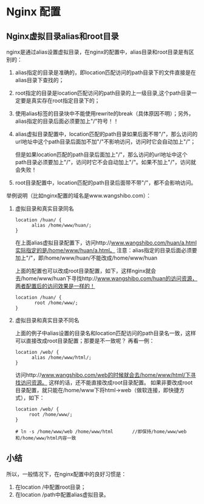 # Nginx 配置

## Nginx虚拟目录alias和root目录

nginx是通过alias设置虚拟目录，在nginx的配置中，alias目录和root目录是有区别的：

1. alias指定的目录是准确的，即location匹配访问的path目录下的文件直接是在alias目录下查找的；

2. root指定的目录是location匹配访问的path目录的上一级目录,这个path目录一定要是真实存在root指定目录下的；

3. 使用alias标签的目录块中不能使用rewrite的break（具体原因不明）；另外，alias指定的目录后面必须要加上"/"符号！！

4. alias虚拟目录配置中，location匹配的path目录如果后面不带"/"，那么访问的url地址中这个path目录后面加不加"/"不影响访问，访问时它会自动加上"/"；

   但是如果location匹配的path目录后面加上"/"，那么访问的url地址中这个path目录必须要加上"/"，访问时它不会自动加上"/"。如果不加上"/"，访问就会失败！

5. root目录配置中，location匹配的path目录后面带不带"/"，都不会影响访问。

举例说明（比如nginx配置的域名是www.wangshibo.com）：

1. 虚拟目录和真实目录同名

    ```
    location /huan/ {
          alias /home/www/huan/;
    }
    ```

    在上面alias虚拟目录配置下，访问http://www.wangshibo.com/huan/a.html实际指定的是/home/www/huan/a.html。
    注意：alias指定的目录后面必须要加上"/"，即/home/www/huan/不能改成/home/www/huan

    上面的配置也可以改成root目录配置，如下，这样nginx就会去/home/www/huan下寻找http://www.wangshibo.com/huan的访问资源，两者配置后的访问效果是一样的！

    ```
    location /huan/ {
           root /home/www/;
    }
    ```

2. 虚拟目录和真实目录不同名

    上面的例子中alias设置的目录名和location匹配访问的path目录名一致，这样可以直接改成root目录配置；那要是不一致呢？
    再看一例：

    ```
    location /web/ {
          alias /home/www/html/;
    }
    ```

    访问http://www.wangshibo.com/web的时候就会去/home/www/html/下寻找访问资源。
    这样的话，还不能直接改成root目录配置。
    如果非要改成root目录配置，就只能在/home/www下将html->web（做软连接，即快捷方式），如下：

    ```
    location /web/ {
         root /home/www/;
    }
    
    # ln -s /home/www/web /home/www/html       //即保持/home/www/web和/home/www/html内容一致
    ```

## 小结

所以，一般情况下，在nginx配置中的良好习惯是：

1. 在location /中配置root目录；
2. 在location /path中配置alias虚拟目录。